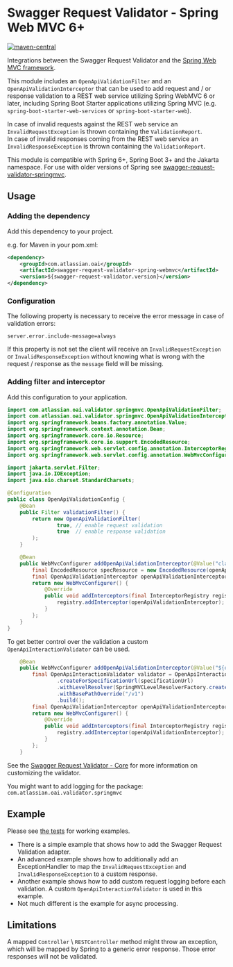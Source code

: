 # Swagger Request Validator - Spring Web MVC 6+ #

[![maven-central](https://maven-badges.herokuapp.com/maven-central/com.atlassian.oai/swagger-request-validator-spring-webvmvc/badge.svg)](http://mvnrepository.com/artifact/com.atlassian.oai/swagger-request-validator-spring-webmvc)

Integrations between the Swagger Request Validator and the 
[Spring Web MVC framework](https://docs.spring.io/spring/docs/current/spring-framework-reference/html/mvc.html).

This module includes an `OpenApiValidationFilter` and an `OpenApiValidationInterceptor` that can be used to add request
and / or response validation to a REST web service utilizing Spring WebMVC 6 or later, including Spring Boot Starter 
applications utilizing Spring MVC (e.g. `spring-boot-starter-web-services` or `spring-boot-starter-web`).

In case of invalid requests against the REST web service an `InvalidRequestException` is thrown containing the `ValidationReport`.  
In case of invalid responses coming from the REST web service an `InvalidResponseException` is thrown containing 
the `ValidationReport`.

This module is compatible with Spring 6+, Spring Boot 3+ and the Jakarta namespace. For use with older versions of 
Spring see [swagger-request-validator-springmvc](../swagger-request-validator-springmvc/README.md). 

## Usage ##

### Adding the dependency ###

Add this dependency to your project.

e.g. for Maven in your pom.xml:

```xml
<dependency>
    <groupId>com.atlassian.oai</groupId>
    <artifactId>swagger-request-validator-spring-webmvc</artifactId>
    <version>${swagger-request-validator.version}</version>
</dependency>
```

### Configuration ###

The following property is necessary to receive the error message in case of validation errors:

```properties
server.error.include-message=always
```

If this property is not set the client will receive an `InvalidRequestException` or `InvalidResponseException` without 
knowing what is wrong with the request / response as the `message` field will be missing.

### Adding filter and interceptor ###

Add this configuration to your application.

```java
import com.atlassian.oai.validator.springmvc.OpenApiValidationFilter;
import com.atlassian.oai.validator.springmvc.OpenApiValidationInterceptor;
import org.springframework.beans.factory.annotation.Value;
import org.springframework.context.annotation.Bean;
import org.springframework.core.io.Resource;
import org.springframework.core.io.support.EncodedResource;
import org.springframework.web.servlet.config.annotation.InterceptorRegistry;
import org.springframework.web.servlet.config.annotation.WebMvcConfigurer;

import jakarta.servlet.Filter;
import java.io.IOException;
import java.nio.charset.StandardCharsets;

@Configuration
public class OpenApiValidationConfig {
    @Bean
    public Filter validationFilter() {
        return new OpenApiValidationFilter(
                true, // enable request validation
                true  // enable response validation
        );
    }

    @Bean
    public WebMvcConfigurer addOpenApiValidationInterceptor(@Value("classpath:api-spring-test.json") final Resource apiSpecification) throws IOException {
        final EncodedResource specResource = new EncodedResource(openApiSpecification, StandardCharsets.UTF_8);
        final OpenApiValidationInterceptor openApiValidationInterceptor = new OpenApiValidationInterceptor(encodedResource);
        return new WebMvcConfigurer() {
            @Override
            public void addInterceptors(final InterceptorRegistry registry) {
                registry.addInterceptor(openApiValidationInterceptor);
            }
        };
    }
}
```

To get better control over the validation a custom `OpenApiInteractionValidator` can be used.  

```java
    @Bean
    public WebMvcConfigurer addOpenApiValidationInterceptor(@Value("${open.api.spec.url}") final Resource specificationUrl) throws IOException {
        final OpenApiInteractionValidator validator = OpenApiInteractionValidator
                .createForSpecificationUrl(specificationUrl)
                .withLevelResolver(SpringMVCLevelResolverFactory.create())
                .withBasePathOverride("/v1")
                .build();
        final OpenApiValidationInterceptor openApiValidationInterceptor = new OpenApiValidationInterceptor(validator);
        return new WebMvcConfigurer() {
            @Override
            public void addInterceptors(final InterceptorRegistry registry) {
                registry.addInterceptor(openApiValidationInterceptor);
            }
        };
    }
```

See the [Swagger Request Validator - Core](https://bitbucket.org/atlassian/swagger-request-validator/src/master/swagger-request-validator-core/README.md?at=master) for more information on customizing the validator.

You might want to add logging for the package: ```com.atlassian.oai.validator.springmvc```

## Example ##

Please see [the tests](https://bitbucket.org/atlassian/swagger-request-validator/src/master/swagger-request-validator-springmvc6/src/test/java/com/atlassian/oai/validator/example/?at=master) for working examples.

* There is a simple example that shows how to add the Swagger Request Validation adapter.
* An advanced example shows how to additionally add an ExceptionHandler to map the `InvalidRequestException` and `InvalidResponseException` to a custom response.
* Another example shows how to add custom request logging before each validation. A custom `OpenApiInteractionValidator` is used in this example.
* Not much different is the example for async processing.

## Limitations ##

A mapped `Controller` \ `RESTController` method might throw an exception, which will be mapped by Spring to a generic error response. Those error responses will not be validated.
